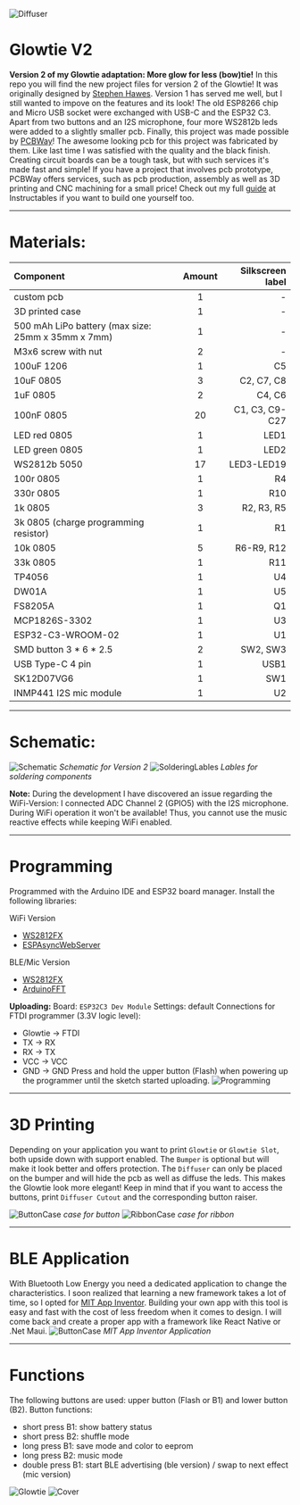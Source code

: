 ![Diffuser](https://github.com/KonradWohlfahrt/GlowtieV2/blob/main/images/GlowtieV2_Diffuser.jpg)

# Glowtie V2
**Version 2 of my Glowtie adaptation: More glow for less (bow)tie!**
In this repo you will find the new project files for version 2 of the Glowtie!
It was originally designed by [Stephen Hawes](https://github.com/sphawes/glowtie).
Version 1 has served me well, but I still wanted to impove on the features and its look!
The old ESP8266 chip and Micro USB socket were exchanged with USB-C and the ESP32 C3.
Apart from two buttons and an I2S microphone, four more WS2812b leds were added to a slightly smaller pcb.
Finally, this project was made possible by [PCBWay](https://www.pcbway.com/)!
The awesome looking pcb for this project was fabricated by them.
Like last time I was satisfied with the quality and the black finish.
Creating circuit boards can be a tough task, but with such services it's made fast and simple!
If you have a project that involves pcb prototype, PCBWay offers services, such as pcb production, assembly as well as 3D printing and CNC machining for a small price!
Check out my full [guide](https://www.instructables.com/Glowtie-V2-a-Glowing-Bowtie/) at Instructables if you want to build one yourself too.

***
# Materials:
| Component | Amount | Silkscreen label |
|:----------|:------:|-----------------:|
| custom pcb | 1 | - |
| 3D printed case | 1 | - |
| 500 mAh LiPo battery (max size: 25mm x 35mm x 7mm) | 1 | - |
| M3x6 screw with nut | 2 | - |
| 100uF 1206 | 1 | C5 |
| 10uF 0805 | 3 | C2, C7, C8 |
| 1uF 0805 | 2 | C4, C6 |
| 100nF 0805 | 20 | C1, C3, C9-C27 |
| LED red 0805 | 1 | LED1 |
| LED green 0805 | 1 | LED2 |
| WS2812b 5050 | 17 | LED3-LED19 |
| 100r 0805 | 1 | R4 |
| 330r 0805 | 1 | R10 |
| 1k 0805 | 3 | R2, R3, R5 |
| 3k 0805 (charge programming resistor) | 1 | R1 |
| 10k 0805 | 5 | R6-R9, R12 |
| 33k 0805 | 1 | R11 |
| TP4056 | 1 | U4 |
| DW01A | 1 | U5 |
| FS8205A | 1 | Q1 |
| MCP1826S-3302 | 1 | U3 |
| ESP32-C3-WROOM-02 | 1 | U1 |
| SMD button 3 * 6 * 2.5 | 2 | SW2, SW3 |
| USB Type-C 4 pin | 1 | USB1 |
| SK12D07VG6 | 1 | SW1 |
| INMP441 I2S mic module | 1 | U2 |

***
# Schematic:
![Schematic](https://github.com/KonradWohlfahrt/GlowtieV2/blob/main/images/Schematic_Glowtie-V2.png)
_Schematic for Version 2_
![SolderingLables](https://github.com/KonradWohlfahrt/GlowtieV2/blob/main/images/GlowtieV2_Labels.jpg)
_Lables for soldering components_

**Note:**
During the development I have discovered an issue regarding the WiFi-Version:
I connected ADC Channel 2 (GPIO5) with the I2S microphone. During WiFi operation it won't be available!
Thus, you cannot use the music reactive effects while keeping WiFi enabled. 

***
# Programming
Programmed with the Arduino IDE and ESP32 board manager. 
Install the following libraries:

WiFi Version
- [WS2812FX](https://github.com/kitesurfer1404/WS2812FX)
- [ESPAsyncWebServer](https://github.com/me-no-dev/ESPAsyncWebServer)

BLE/Mic Version
- [WS2812FX](https://github.com/kitesurfer1404/WS2812FX)
- [ArduinoFFT](https://github.com/kosme/arduinoFFT)

**Uploading:**
Board: `ESP32C3 Dev Module`
Settings: default
Connections for FTDI programmer (3.3V logic level):
- Glowtie -> FTDI
- TX -> RX
- RX -> TX
- VCC -> VCC
- GND -> GND
Press and hold the upper button (Flash) when powering up the programmer until the sketch started uploading.
![Programming](https://github.com/KonradWohlfahrt/GlowtieV2/blob/main/images/GlowtieV2_Programming.jpg)

***
# 3D Printing
Depending on your application you want to print `Glowtie` or `Glowtie Slot`, both upside down with support enabled. The `Bumper` is optional but will make it look better and offers protection. The `Diffuser` can only be placed on the bumper and will hide the pcb as well as diffuse the leds. This makes the Glowtie look more elegant! Keep in mind that if you want to access the buttons, print `Diffuser Cutout` and the corresponding button raiser.

![ButtonCase](https://github.com/KonradWohlfahrt/GlowtieV2/blob/main/images/GlowtieV2_Button.jpg)
_case for button_
![RibbonCase](https://github.com/KonradWohlfahrt/GlowtieV2/blob/main/images/GlowtieV2_Slot.jpg)
_case for ribbon_

***
# BLE Application
With Bluetooth Low Energy you need a dedicated application to change the characteristics.
I soon realized that learning a new framework takes a lot of time, so I opted for [MIT App Inventor](https://appinventor.mit.edu/).
Building your own app with this tool is easy and fast with the cost of less freedom when it comes to design.
I will come back and create a proper app with a framework like React Native or .Net Maui.
![ButtonCase](https://github.com/KonradWohlfahrt/GlowtieV2/blob/main/images/GlowtieV2_App.jpg)
_MIT App Inventor Application_

***
# Functions
The following buttons are used: upper button (Flash or B1) and lower button (B2).
Button functions:
- short press B1: show battery status
- short press B2: shuffle mode
- long press B1: save mode and color to eeprom
- long press B2: music mode
- double press B1: start BLE advertising (ble version) / swap to next effect (mic version)

![Glowtie](https://github.com/KonradWohlfahrt/GlowtieV2/blob/main/images/GlowtieV2.jpg)
![Cover](https://github.com/KonradWohlfahrt/GlowtieV2/blob/main/images/Cover.jpg)